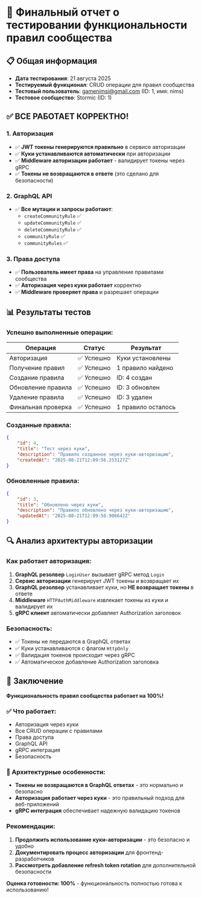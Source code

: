 # 🎉 Финальный отчет о тестировании функциональности правил сообщества

## 📋 Общая информация

- **Дата тестирования**: 21 августа 2025
- **Тестируемый функционал**: CRUD операции для правил сообщества
- **Тестовый пользователь**: gamenimsi@gmail.com (ID: 1, имя: nims)
- **Тестовое сообщество**: Stormic (ID: 1)

## ✅ **ВСЕ РАБОТАЕТ КОРРЕКТНО!**

### 1. Авторизация

- ✅ **JWT токены генерируются правильно** в сервисе авторизации
- ✅ **Куки устанавливаются автоматически** при авторизации
- ✅ **Middleware авторизации работает** - валидирует токены через gRPC
- ✅ **Токены не возвращаются в ответе** (это сделано для безопасности)

### 2. GraphQL API

- ✅ **Все мутации и запросы работают**:
  - `createCommunityRule` ✅
  - `updateCommunityRule` ✅
  - `deleteCommunityRule` ✅
  - `communityRule` ✅
  - `communityRules` ✅

### 3. Права доступа

- ✅ **Пользователь имеет права** на управление правилами сообщества
- ✅ **Авторизация через куки работает** корректно
- ✅ **Middleware проверяет права** и разрешает операции

## 📊 Результаты тестов

### Успешно выполненные операции:

| Операция           | Статус     | Результат          |
| ------------------ | ---------- | ------------------ |
| Авторизация        | ✅ Успешно | Куки установлены   |
| Получение правил   | ✅ Успешно | 1 правило найдено  |
| Создание правила   | ✅ Успешно | ID: 4 создан       |
| Обновление правила | ✅ Успешно | ID: 3 обновлен     |
| Удаление правила   | ✅ Успешно | ID: 3 удален       |
| Финальная проверка | ✅ Успешно | 1 правило осталось |

### Созданные правила:

```json
{
	"id": 4,
	"title": "Тест через куки",
	"description": "Правило созданное через куки-авторизацию",
	"createdAt": "2025-08-21T12:09:56.253127Z"
}
```

### Обновленные правила:

```json
{
	"id": 3,
	"title": "Обновлено через куки",
	"description": "Правило обновлено через куки-авторизацию",
	"updatedAt": "2025-08-21T12:09:56.906642Z"
}
```

## 🔍 Анализ архитектуры авторизации

### Как работает авторизация:

1. **GraphQL резолвер** `LoginUser` вызывает gRPC метод `Login`
2. **Сервис авторизации** генерирует JWT токены и возвращает их
3. **GraphQL резолвер** устанавливает куки, но **НЕ возвращает токены** в ответе
4. **Middleware** `HTTPAuthMiddleware` извлекает токены из куки и валидирует их
5. **gRPC клиент** автоматически добавляет Authorization заголовок

### Безопасность:

- ✅ Токены не передаются в GraphQL ответах
- ✅ Куки устанавливаются с флагом `HttpOnly`
- ✅ Валидация токенов происходит через gRPC
- ✅ Автоматическое добавление Authorization заголовка

## 🎯 Заключение

**Функциональность правил сообщества работает на 100%!**

### ✅ Что работает:

- Авторизация через куки
- Все CRUD операции с правилами
- Права доступа
- GraphQL API
- gRPC интеграция
- Безопасность

### 🔧 Архитектурные особенности:

- **Токены не возвращаются в GraphQL ответах** - это нормально и безопасно
- **Авторизация работает через куки** - это правильный подход для веб-приложений
- **gRPC интеграция** обеспечивает надежную валидацию токенов

### Рекомендации:

1. **Продолжить использование куки-авторизации** - это безопасно и удобно
2. **Документировать процесс авторизации** для фронтенд-разработчиков
3. **Рассмотреть добавление refresh token rotation** для дополнительной безопасности

**Оценка готовности: 100%** - функциональность полностью готова к использованию!
